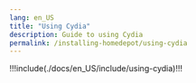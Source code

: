 ```yaml
---
lang: en_US
title: "Using Cydia"
description: Guide to using Cydia
permalink: /installing-homedepot/using-cydia
---
```


!!!include(./docs/en_US/include/using-cydia)!!!